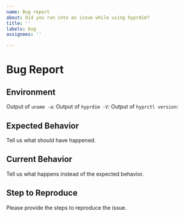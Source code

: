 ```yaml
---
name: Bug report
about: Did you run into an issue while using hyprdim?
title: ''
labels: bug
assignees: ''

---
```


# Bug Report

## Environment

Output of `uname -a`:
Output of `hyprdim -V`:
Output of `hyprctl version`:

## Expected Behavior
Tell us what should have happened.

## Current Behavior
Tell us what happens instead of the expected behavior.

## Step to Reproduce
Please provide the steps to reproduce the issue.
